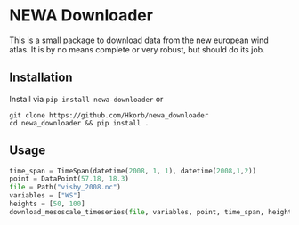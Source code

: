 # NEWA Downloader

This is a small package to download data from the new european wind atlas.
It is by no means complete or very robust, but should do its job.

## Installation

Install via 
``pip install newa-downloader`` or 
```
git clone https://github.com/Hkorb/newa_downloader
cd newa_downloader && pip install .
```


## Usage


```python 
time_span = TimeSpan(datetime(2008, 1, 1), datetime(2008,1,2))
point = DataPoint(57.18, 18.3)
file = Path("visby_2008.nc")
variables = ["WS"]
heights = [50, 100]
download_mesoscale_timeseries(file, variables, point, time_span, heights)
```

